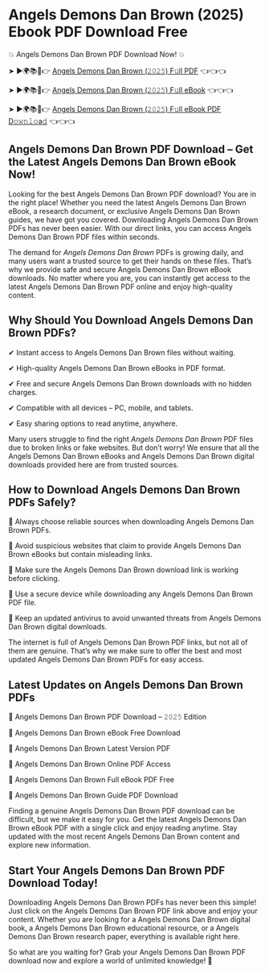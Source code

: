 # Angels Demons Dan Brown (2025) Ebook PDF Download Free

💥 Angels Demons Dan Brown PDF Download Now! 💥

➤ ►🌍📚📱👉 [Angels Demons Dan Brown (𝟸𝟶𝟸𝟻) F𝚞ll PDF](https://getpdf.xyz/angels-demons-dan-brown) 👈👈👈


➤ ►🌍📚📱👉 [Angels Demons Dan Brown (𝟸𝟶𝟸𝟻) F𝚞ll eBook](https://getpdf.xyz/angels-demons-dan-brown) 👈👈👈


➤ ►🌍📚📱👉 [Angels Demons Dan Brown (𝟸𝟶𝟸𝟻) F𝚞ll eBook PDF D𝚘𝚠𝚗𝚕𝚘a𝚍](https://getpdf.xyz/angels-demons-dan-brown) 👈👈👈


## Angels Demons Dan Brown PDF Download – Get the Latest Angels Demons Dan Brown eBook Now!

Looking for the best Angels Demons Dan Brown PDF download? You are in the right place! Whether you need the latest Angels Demons Dan Brown eBook, a research document, or exclusive Angels Demons Dan Brown guides, we have got you covered. Downloading Angels Demons Dan Brown PDFs has never been easier. With our direct links, you can access Angels Demons Dan Brown PDF files within seconds.

The demand for *Angels Demons Dan Brown* PDFs is growing daily, and many users want a trusted source to get their hands on these files. That’s why we provide safe and secure Angels Demons Dan Brown eBook downloads. No matter where you are, you can instantly get access to the latest Angels Demons Dan Brown PDF online and enjoy high-quality content.

## Why Should You Download Angels Demons Dan Brown PDFs?

✔ Instant access to Angels Demons Dan Brown files without waiting.

✔ High-quality Angels Demons Dan Brown eBooks in PDF format.

✔ Free and secure Angels Demons Dan Brown downloads with no hidden charges.

✔ Compatible with all devices – PC, mobile, and tablets.

✔ Easy sharing options to read anytime, anywhere.

Many users struggle to find the right *Angels Demons Dan Brown* PDF files due to broken links or fake websites. But don’t worry! We ensure that all the Angels Demons Dan Brown eBooks and Angels Demons Dan Brown digital downloads provided here are from trusted sources.

## How to Download Angels Demons Dan Brown PDFs Safely?

📌 Always choose reliable sources when downloading Angels Demons Dan Brown PDFs.

📌 Avoid suspicious websites that claim to provide Angels Demons Dan Brown eBooks but contain misleading links.

📌 Make sure the Angels Demons Dan Brown download link is working before clicking.

📌 Use a secure device while downloading any Angels Demons Dan Brown PDF file.

📌 Keep an updated antivirus to avoid unwanted threats from Angels Demons Dan Brown digital downloads.

The internet is full of Angels Demons Dan Brown PDF links, but not all of them are genuine. That’s why we make sure to offer the best and most updated Angels Demons Dan Brown PDFs for easy access.

## Latest Updates on Angels Demons Dan Brown PDFs

🔹 Angels Demons Dan Brown PDF Download – 𝟸𝟶𝟸𝟻 Edition

🔹 Angels Demons Dan Brown eBook Free Download

🔹 Angels Demons Dan Brown Latest Version PDF

🔹 Angels Demons Dan Brown Online PDF Access

🔹 Angels Demons Dan Brown Full eBook PDF Free

🔹 Angels Demons Dan Brown Guide PDF Download

Finding a genuine Angels Demons Dan Brown PDF download can be difficult, but we make it easy for you. Get the latest Angels Demons Dan Brown eBook PDF with a single click and enjoy reading anytime. Stay updated with the most recent Angels Demons Dan Brown content and explore new information.

## Start Your Angels Demons Dan Brown PDF Download Today!

Downloading Angels Demons Dan Brown PDFs has never been this simple! Just click on the Angels Demons Dan Brown PDF link above and enjoy your content. Whether you are looking for a Angels Demons Dan Brown digital book, a Angels Demons Dan Brown educational resource, or a Angels Demons Dan Brown research paper, everything is available right here.

So what are you waiting for? Grab your Angels Demons Dan Brown PDF download now and explore a world of unlimited knowledge! 🚀